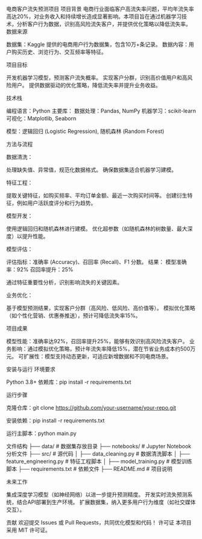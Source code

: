 电商客户流失预测项目
项目背景
电商行业面临客户高流失率问题，平均年流失率高达20%，对业务收入和持续增长造成显著影响。本项目旨在通过机器学习技术，分析客户行为数据，识别高风险流失客户，并提供优化策略以降低流失率。
数据来源

数据集：Kaggle 提供的电商用户行为数据集，包含10万+条记录。
数据内容：用户购买历史、浏览行为、交互频率等特征。

项目目标

开发机器学习模型，预测客户流失概率。
实现客户分群，识别高价值用户和高风险用户。
提供数据驱动的优化策略，降低流失率并提升业务收益。

技术栈

编程语言：Python
主要库：
数据处理：Pandas, NumPy
机器学习：scikit-learn
可视化：Matplotlib, Seaborn


模型：逻辑回归 (Logistic Regression), 随机森林 (Random Forest)

方法与流程

数据清洗：

处理缺失值、异常值，规范化数据格式。
确保数据集适合机器学习建模。


特征工程：

提取关键特征，如购买频率、平均订单金额、最近一次购买时间等。
创建衍生特征，例如用户活跃度评分和行为趋势。


模型开发：

使用逻辑回归和随机森林进行建模。
优化超参数（如随机森林的树数量、最大深度）以提升性能。


模型评估：

评估指标：准确率 (Accuracy)、召回率 (Recall)、F1 分数。
结果：
模型准确率：92%
召回率提升：25%


通过特征重要性分析，识别影响流失的关键因素。


业务优化：

基于模型预测结果，实现客户分群（高风险、低风险、高价值等）。
模拟优化策略（如个性化营销、优惠券推送），预计可降低流失率15%。



项目成果

模型性能：准确率达92%，召回率提升25%，能够有效识别高风险流失客户。
业务影响：通过模拟优化策略，预计年流失率降低15%，潜在节省业务成本约500万元。
可扩展性：模型支持动态更新，可适应新增数据和不同电商场景。

安装与运行
环境要求

Python 3.8+
依赖库：pip install -r requirements.txt

运行步骤

克隆仓库：git clone https://github.com/your-username/your-repo.git


安装依赖：pip install -r requirements.txt


运行主脚本：python main.py



文件结构
├── data/                 # 数据集存放目录
├── notebooks/            # Jupyter Notebook 分析文件
├── src/                  # 源代码
│   ├── data_cleaning.py  # 数据清洗脚本
│   ├── feature_engineering.py  # 特征工程脚本
│   ├── model_training.py  # 模型训练脚本
├── requirements.txt      # 依赖文件
├── README.md             # 项目说明

未来工作

集成深度学习模型（如神经网络）以进一步提升预测精度。
开发实时流失预测系统，结合API部署到生产环境。
扩展数据集，纳入更多用户行为维度（如社交媒体交互）。

贡献
欢迎提交 Issues 或 Pull Requests，共同优化模型和代码！
许可证
本项目采用 MIT 许可证。